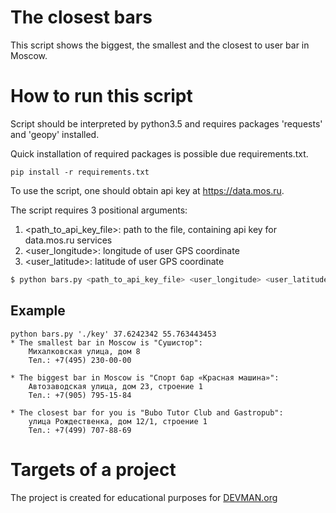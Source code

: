 # The closest bars

This script shows the biggest, the smallest and the closest to user bar in Moscow.

# How to run this script

Script should be interpreted by python3.5 and requires packages 'requests' and 'geopy' installed. 

Quick installation of required packages is possible due requirements.txt.
```
pip install -r requirements.txt
```

To use the script, one should obtain api key at https://data.mos.ru. 

The script requires 3 positional arguments:
1. <path_to_api_key_file>: path to the file, containing api key for data.mos.ru services
2. <user_longitude>: longitude of user GPS coordinate
3. <user_latitude>: latitude of user GPS coordinate

```bash
$ python bars.py <path_to_api_key_file> <user_longitude> <user_latitude>
```

## Example
```
python bars.py './key' 37.6242342 55.763443453
* The smallest bar in Moscow is "Сушистор":
	Михалковская улица, дом 8
	Тел.: +7(495) 230-00-00

* The biggest bar in Moscow is "Спорт бар «Красная машина»":
	Автозаводская улица, дом 23, строение 1
	Тел.: +7(905) 795-15-84

* The closest bar for you is "Bubo Tutor Club and Gastropub":
	улица Рождественка, дом 12/1, строение 1
	Тел.: +7(499) 707-88-69
```
# Targets of a project

The project is created for educational purposes for [DEVMAN.org](https://devman.org)
